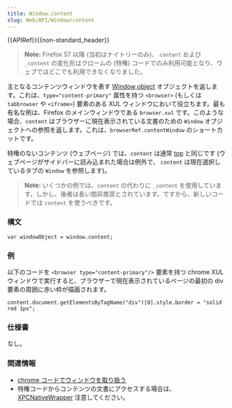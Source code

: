 ```yaml
---
title: Window.content
slug: Web/API/Window/content
---
```

{{APIRef}}{{non-standard_header}}

> **Note:** Firefox 57 以降 (当初はナイトリーのみ)、 `content` および `_content` の変化形はクロームの (特権) コードでのみ利用可能となり、ウェブではどこでも利用できなくなりました。

主となるコンテンツウィンドウを表す [Window object](/ja/docs/Web/API/Window) オブジェクトを返します。これは、`type="content-primary"` 属性を持つ `<browser>` (もしくは `tabbrowser` や `<iframe>`) 要素のある XUL ウィンドウにおいて役立ちます。最も有名な例は、Firefox のメインウィンドウである `browser.xul` です。このような場合、`content` はブラウザーに現在表示されている文書のための `Window` オブジェクトへの参照を返します。これは、`browserRef.contentWindow` のショートカットです。

特権のないコンテンツ (ウェブページ) では、`content` は通常 [top](/ja/docs/Web/API/Window/top) と同じです (ウェブページがサイドバーに読み込まれた場合は例外で、 `content` は現在選択しているタブの `Window` を参照します)。

> **Note:** いくつかの例では、`content` の代わりに `_content` を使用しています。しかし、後者は長い間非推奨とされています。ですから、新しいコードでは `content` を使うべきです。

### 構文

```
var windowObject = window.content;
```

### 例

以下のコードを `<browser type="content-primary"/>` 要素を持つ chrome XUL ウィンドウで実行すると、ブラウザーで現在表示されているページの最初の div 要素の周囲に赤い枠が描画されます。

```
content.document.getElementsByTagName("div")[0].style.border = "solid red 1px";
```

### 仕様書

なし。

### 関連情報

- [chrome コードでウィンドウを取り扱う](/ja/docs/Working_with_windows_in_chrome_code)
- 特権コードからコンテンツの文書にアクセスする場合は、 [XPCNativeWrapper](/ja/XPCNativeWrapper) 注意してください。
